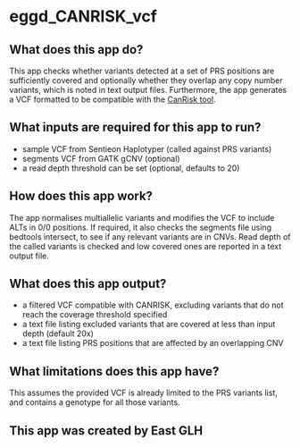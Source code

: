# eggd_CANRISK_vcf

## What does this app do?

This app checks whether variants detected at a set of PRS positions are sufficiently covered and optionally whether they overlap any copy number variants,
which is noted in text output files. Furthermore, the app generates a VCF formatted to be compatible with the [CanRisk tool](https://www.canrisk.org/canrisk_tool/).

## What inputs are required for this app to run?

- sample VCF from Sentieon Haplotyper (called against PRS variants)
- segments VCF from GATK gCNV (optional)
- a read depth threshold can be set (optional, defaults to 20)

## How does this app work?

The app normalises multiallelic variants and modifies the VCF to include ALTs in 0/0 positions.
If required, it also checks the segments file using bedtools intersect, to see if any relevant variants are in CNVs.
Read depth of the called variants is checked and low covered ones are reported in a text output file.


## What does this app output?

- a filtered VCF compatible with CANRISK, excluding variants that do not reach the coverage threshold specified
- a text file listing excluded variants that are covered at less than input depth (default 20x)
- a text file listing PRS positions that are affected by an overlapping CNV

## What limitations does this app have?

This assumes the provided VCF is already limited to the PRS variants list, and contains a genotype for all those variants.

## This app was created by East GLH

